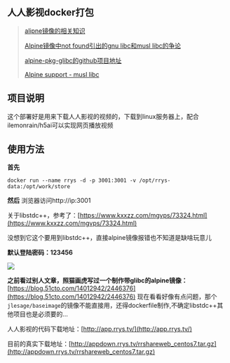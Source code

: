 
## 人人影视docker打包

> [alipne镜像的相关知识](https://yeasy.gitbooks.io/docker_practice/content/cases/os/alpine.html)
>
> [Alpine镜像中not found引出的gnu libc和musl libc的争论](https://blog.csdn.net/liumiaocn/article/details/89702529)
>
> [alpine-pkg-glibc的github项目地址](https://github.com/sgerrand/alpine-pkg-glibc)
>
> [Alpine support - musl libc](https://github.com/ibmdb/node-ibm_db/issues/217)

## 项目说明
这个部署好是用来下载人人影视的视频的，下载到linux服务器上，配合ilemonrain/h5ai可以实现网页播放视频

## 使用方法
**首先**
```
docker run --name rrys -d -p 3001:3001 -v /opt/rrys-data:/opt/work/store
```
**然后**
浏览器访问http://ip:3001


关于libstdc++，参考了：[https://www.kxxzz.com/mgvps/73324.html](https://www.kxxzz.com/mgvps/73324.html)

没想到它这个要用到libstdc++，直接alpine镜像报错也不知道是缺啥玩意儿

**默认登陆密码：123456**

![](https://i.loli.net/2020/02/23/o8Fs2Yf6XBOnqiP.png)

**之前看过别人文章，照猫画虎写过一个制作带glibc的alpine镜像：** [https://blog.51cto.com/14012942/2446376](https://blog.51cto.com/14012942/2446376) 现在看看好像有点问题，那个`jlesage/baseimage`的镜像不能直接用，还得dockerfile制作,不确定libstdc++其他项目也是必须要的...


人人影视的代码下载地址：[http://app.rrys.tv/](http://app.rrys.tv/)

目前的真实下载地址：[http://appdown.rrys.tv/rrshareweb_centos7.tar.gz](http://appdown.rrys.tv/rrshareweb_centos7.tar.gz)


